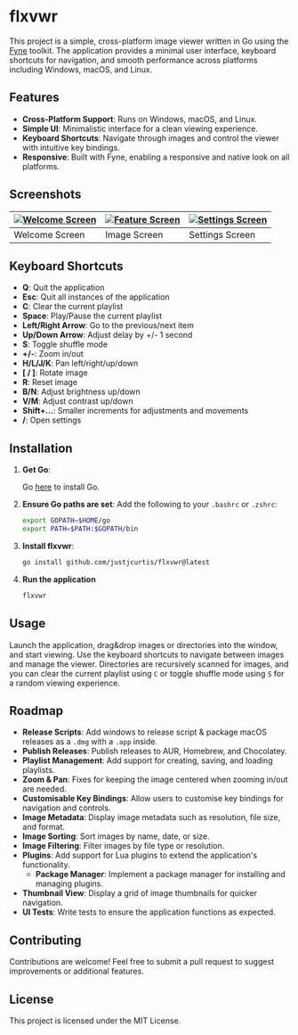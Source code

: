 # flxvwr

This project is a simple, cross-platform image viewer written in Go using the [Fyne](https://fyne.io/) toolkit. The application provides a minimal user interface, keyboard shortcuts for navigation, and smooth performance across platforms including Windows, macOS, and Linux.

## Features

- **Cross-Platform Support**: Runs on Windows, macOS, and Linux.
- **Simple UI**: Minimalistic interface for a clean viewing experience.
- **Keyboard Shortcuts**: Navigate through images and control the viewer with intuitive key bindings.
- **Responsive**: Built with Fyne, enabling a responsive and native look on all platforms.

## Screenshots

| [![Welcome Screen](https://i.ibb.co/H78vt6f/welcome.png)](https://ibb.co/jhXKymP) | [![Feature Screen](https://i.ibb.co/0s1hXYV/image.png)](https://ibb.co/jJqg53Z) | [![Settings Screen](https://i.ibb.co/JkkgQ4G/settings.png)](https://ibb.co/vzzRYGT) |
|---------------------------------------------|---------------------------------------------|---------------------------------------------|
| Welcome Screen                              | Image Screen                                | Settings Screen                             |

## Keyboard Shortcuts

- **Q**: Quit the application
- **Esc**: Quit all instances of the application
- **C**: Clear the current playlist
- **Space**: Play/Pause the current playlist
- **Left/Right Arrow**: Go to the previous/next item
- **Up/Down Arrow**: Adjust delay by +/- 1 second
- **S**: Toggle shuffle mode
- **+/-**: Zoom in/out
- **H/L/J/K**: Pan left/right/up/down
- **[ / ]**: Rotate image
- **R**: Reset image
- **B/N**: Adjust brightness up/down
- **V/M**: Adjust contrast up/down
- **Shift+...**: Smaller increments for adjustments and movements
- **/**: Open settings

## Installation

1. **Get Go**:

    Go [here](https://go.dev/doc/install) to install Go.

2. **Ensure Go paths are set**:
    Add the following to your `.bashrc` or `.zshrc`:
    ```bash
    export GOPATH=$HOME/go
    export PATH=$PATH:$GOPATH/bin
    ```

3. **Install flxvwr**:
    ```bash
    go install github.com/justjcurtis/flxvwr@latest
    ```

4. **Run the application**
   ```bash
   flxvwr
   ```

## Usage

Launch the application, drag&drop images or directories into the window, and start viewing. Use the keyboard shortcuts to navigate between images and manage the viewer. Directories are recursively scanned for images, and you can clear the current playlist using `C` or toggle shuffle mode using `S` for a random viewing experience.

## Roadmap

- **Release Scripts**: Add windows to release script & package macOS releases as a `.dmg` with a `.app` inside.
- **Publish Releases**: Publish releases to AUR, Homebrew, and Chocolatey.
- **Playlist Management**: Add support for creating, saving, and loading playlists.
- **Zoom & Pan**: Fixes for keeping the image centered when zooming in/out are needed.
- **Customisable Key Bindings**: Allow users to customise key bindings for navigation and controls.
- **Image Metadata**: Display image metadata such as resolution, file size, and format.
- **Image Sorting**: Sort images by name, date, or size.
- **Image Filtering**: Filter images by file type or resolution.
- **Plugins**: Add support for Lua plugins to extend the application's functionality.
    - **Package Manager**: Implement a package manager for installing and managing plugins.
- **Thumbnail View**: Display a grid of image thumbnails for quicker navigation.
- **UI Tests**: Write tests to ensure the application functions as expected.

## Contributing

Contributions are welcome! Feel free to submit a pull request to suggest improvements or additional features.

## License

This project is licensed under the MIT License.
